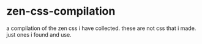 # zen-css-compilation
a compilation of the zen css i have collected.
these are not css that i made. just ones i found and use.
